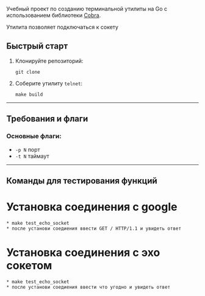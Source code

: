Учебный проект по созданию терминальной утилиты на Go с использованием библиотеки [Cobra](https://github.com/spf13/cobra).

Утилита позволяет подключаться  к сокету 
## Быстрый старт

1.  Клонируйте репозиторий:
    ```
    git clone
    ```
2.  Соберите утилиту `telnet`:
    ```
    make build
    ```

---

## Требования и флаги

### Основные флаги:

- `-p N` порт
- `-t N` таймаут

---

## Команды для тестирования функций

# Установка соединения с google
    * make test_echo_socket
    * после установи соедиения ввести GET / HTTP/1.1 и увидеть ответ

# Установка соединения с  эхо сокетом
    * make test_echo_socket
    * после установи соедиения ввести что угодно и увидеть ответ